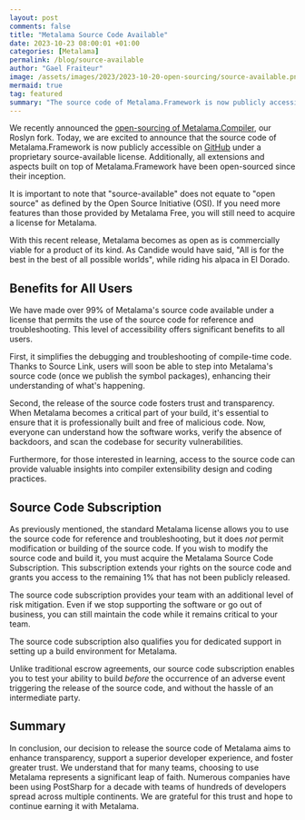 ```yaml
---
layout: post
comments: false
title: "Metalama Source Code Available"
date: 2023-10-23 08:00:01 +01:00
categories: [Metalama]
permalink: /blog/source-available
author: "Gael Fraiteur"
image: /assets/images/2023/2023-10-20-open-sourcing/source-available.png
mermaid: true
tag: featured
summary: "The source code of Metalama.Framework is now publicly accessible on GitHub under a proprietary source-available license. This move aims to enhance transparency, support a superior developer experience, and foster greater trust."
---
```


We recently announced the [open-sourcing of Metalama.Compiler](https://blog.postsharp.net/post/open-sourcing-metalama-compiler), our Roslyn fork. Today, we are excited to announce that the source code of Metalama.Framework is now publicly accessible on [GitHub](https://github.com/postsharp/Metalama.Framework) under a proprietary source-available license. Additionally, all extensions and aspects built on top of Metalama.Framework have been open-sourced since their inception.

It is important to note that "source-available" does not equate to "open source" as defined by the Open Source Initiative (OSI). If you need more features than those provided by Metalama Free, you will still need to acquire a license for Metalama.

With this recent release, Metalama becomes as open as is commercially viable for a product of its kind. As Candide would have said, "All is for the best in the best of all possible worlds", while riding his alpaca in El Dorado.

## Benefits for All Users

We have made over 99% of Metalama's source code available under a license that permits the use of the source code for reference and troubleshooting. This level of accessibility offers significant benefits to all users.

First, it simplifies the debugging and troubleshooting of compile-time code. Thanks to Source Link, users will soon be able to step into Metalama's source code (once we publish the symbol packages), enhancing their understanding of what's happening.

Second, the release of the source code fosters trust and transparency. When Metalama becomes a critical part of your build, it's essential to ensure that it is professionally built and free of malicious code. Now, everyone can understand how the software works, verify the absence of backdoors, and scan the codebase for security vulnerabilities.

Furthermore, for those interested in learning, access to the source code can provide valuable insights into compiler extensibility design and coding practices.

## Source Code Subscription

As previously mentioned, the standard Metalama license allows you to use the source code for reference and troubleshooting, but it does _not_ permit modification or building of the source code. If you wish to modify the source code and build it, you must acquire the Metalama Source Code Subscription. This subscription extends your rights on the source code and grants you access to the remaining 1% that has not been publicly released.

The source code subscription provides your team with an additional level of risk mitigation. Even if we stop supporting the software or go out of business, you can still maintain the code while it remains critical to your team.

The source code subscription also qualifies you for dedicated support in setting up a build environment for Metalama.

Unlike traditional escrow agreements, our source code subscription enables you to test your ability to build _before_ the occurrence of an adverse event triggering the release of the source code, and without the hassle of an intermediate party.

## Summary

In conclusion, our decision to release the source code of Metalama aims to enhance transparency, support a superior developer experience, and foster greater trust. We understand that for many teams, choosing to use Metalama represents a significant leap of faith. Numerous companies have been using PostSharp for a decade with teams of hundreds of developers spread across multiple continents. We are grateful for this trust and hope to continue earning it with Metalama.

